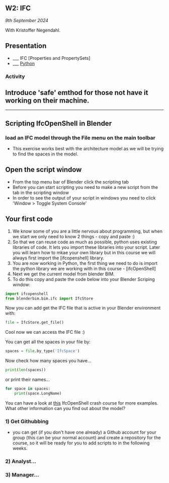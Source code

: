 ## W2: IFC

*9th September 2024*

With Kristoffer Negendahl.

## Presentation
* ___ IFC [Properties and PropertySets]
* ___ [Python](/Concepts/Python)

### Activity

## Introduce 'safe' emthod for those not have it working on their machine.
---

## Scripting IfcOpenShell in Blender

### load an IFC model through the File menu on the main toolbar
* This exercise works best with the architecture model as we will be trying to find the spaces in the model.

## Open the script window
* From the top menu bar of Blender click the scripting tab
* Before you can start scripting you need to make a new script from the tab in the scripting window
* In order to see the output of your script in windows you need to click 'Window > Toggle System Console'

## Your first code
1. We know some of you are a little nervous about programming, but when we start we only need to know 2 things - copy and paste :)
1. So that we can reuse code as much as possible, python uses existing libraries of code. It lets you import these libraries into your script. Later you will learn how to mkae your own library but in this course we will always first import the [ifcopenshell] library.
1. You are now working in Python, the first thing we need to do is import the python library we are working with in this course - [ifcOpenShell]
1. Next we get the current model from blender BIM.
1. To do this copy and paste the code below into your Blender Scriping window:

```python
import ifcopenshell
from blenderbim.bim.ifc import IfcStore
```

Now you can add get the IFC file that is active in your Blender environment with:
```python
file = IfcStore.get_file()
```
Cool now we can access the IFC file :)

You can get all the spaces in your file by:
```python
spaces = file.by_type('IfcSpace')
```
Now check how many spaces you have...
```python
print(len(spaces))
```
or print their names...
```python
for space in spaces:
	print(space.LongName)
```
You can have a look at [this](https://docs.ifcopenshell.org/ifcopenshell-python/hello_world.html) IfcOpenShell crash course for more examples. What other information can you find out about the model?


### 1) Get Githubbing
* you can get (if you don't have one already) a Github account for your group (this can be your normal account) and create a repository for the course, so it will be ready for you to add scripts to in the following weeks.

### 2) Analyst...

### 3) Manager...
